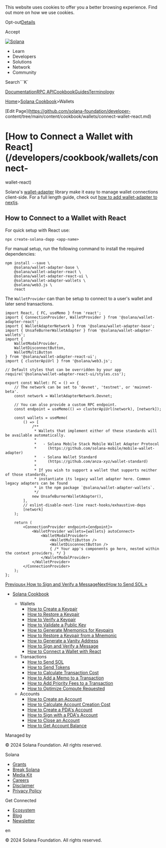 This website uses cookies to offer you a better browsing experience. Find out
more on how we use cookies.

Opt-out[Details](/privacy-policy#collection-of-information)

Accept

[![Solana](/_next/static/media/logotype-dark.f79d530d.svg)](/)

  * Learn
  * Developers
  * Solutions
  * Network
  * Community

Search```K`

[Documentation](/docs)[RPC
API](/docs/rpc)[Cookbook](/developers/cookbook)[Guides](/developers/guides)[Terminology](/docs/terminology)

[Home](/)>[Solana Cookbook](/developers/cookbook)>Wallets

[Edit Page](https://github.com/solana-foundation/developer-
content/tree/main/content/cookbook/wallets/connect-wallet-react.md)

# [How to Connect a Wallet with React](/developers/cookbook/wallets/connect-
wallet-react)

Solana's [wallet-adapter](https://github.com/anza-xyz/wallet-adapter) library
make it easy to manage wallet connections client-side. For a full length
guide, check out [how to add wallet-adapter to
nextjs](/developers/guides/wallets/add-solana-wallet-adapter-to-nextjs).

## How to Connect to a Wallet with React #

For quick setup with React use:

    
    
    npx create-solana-dapp <app-name>

For manual setup, run the following command to install the required
dependencies:

    
    
    npm install --save \
        @solana/wallet-adapter-base \
        @solana/wallet-adapter-react \
        @solana/wallet-adapter-react-ui \
        @solana/wallet-adapter-wallets \
        @solana/web3.js \
        react

The `WalletProvider` can than be setup to connect to a user's wallet and later
send transactions.

    
    
    import React, { FC, useMemo } from 'react';
    import { ConnectionProvider, WalletProvider } from '@solana/wallet-adapter-react';
    import { WalletAdapterNetwork } from '@solana/wallet-adapter-base';
    import { UnsafeBurnerWalletAdapter } from '@solana/wallet-adapter-wallets';
    import {
        WalletModalProvider,
        WalletDisconnectButton,
        WalletMultiButton
    } from '@solana/wallet-adapter-react-ui';
    import { clusterApiUrl } from '@solana/web3.js';
     
    // Default styles that can be overridden by your app
    require('@solana/wallet-adapter-react-ui/styles.css');
     
    export const Wallet: FC = () => {
        // The network can be set to 'devnet', 'testnet', or 'mainnet-beta'.
        const network = WalletAdapterNetwork.Devnet;
     
        // You can also provide a custom RPC endpoint.
        const endpoint = useMemo(() => clusterApiUrl(network), [network]);
     
        const wallets = useMemo(
            () => [
                /**
                 * Wallets that implement either of these standards will be available automatically.
                 *
                 *   - Solana Mobile Stack Mobile Wallet Adapter Protocol
                 *     (https://github.com/solana-mobile/mobile-wallet-adapter)
                 *   - Solana Wallet Standard
                 *     (https://github.com/anza-xyz/wallet-standard)
                 *
                 * If you wish to support a wallet that supports neither of those standards,
                 * instantiate its legacy wallet adapter here. Common legacy adapters can be found
                 * in the npm package `@solana/wallet-adapter-wallets`.
                 */
                new UnsafeBurnerWalletAdapter(),
            ],
            // eslint-disable-next-line react-hooks/exhaustive-deps
            [network]
        );
     
        return (
            <ConnectionProvider endpoint={endpoint}>
                <WalletProvider wallets={wallets} autoConnect>
                    <WalletModalProvider>
                        <WalletMultiButton />
                        <WalletDisconnectButton />
                        { /* Your app's components go here, nested within the context providers. */ }
                    </WalletModalProvider>
                </WalletProvider>
            </ConnectionProvider>
        );
    };

[Previous« How to Sign and Verify a
Message](/developers/cookbook/wallets/sign-message)[NextHow to Send SOL
»](/developers/cookbook/transactions/send-sol)

  * [Solana Cookbook](/developers/cookbook)

    * Wallets
      * [How to Create a Keypair](/developers/cookbook/wallets/create-keypair)
      * [How to Restore a Keypair](/developers/cookbook/wallets/restore-keypair)
      * [How to Verify a Keypair](/developers/cookbook/wallets/verify-keypair)
      * [How to Validate a Public Key](/developers/cookbook/wallets/check-publickey)
      * [How to Generate Mnemonics for Keypairs](/developers/cookbook/wallets/generate-mnemonic)
      * [How to Restore a Keypair from a Mnemonic](/developers/cookbook/wallets/restore-from-mnemonic)
      * [How to Generate a Vanity Address](/developers/cookbook/wallets/generate-vanity-address)
      * [How to Sign and Verify a Message](/developers/cookbook/wallets/sign-message)
      * [How to Connect a Wallet with React](/developers/cookbook/wallets/connect-wallet-react)
    * Transactions
      * [How to Send SOL](/developers/cookbook/transactions/send-sol)
      * [How to Send Tokens](/developers/cookbook/transactions/send-tokens)
      * [How to Calculate Transaction Cost](/developers/cookbook/transactions/calculate-cost)
      * [How to Add a Memo to a Transaction](/developers/cookbook/transactions/add-memo)
      * [How to Add Priority Fees to a Transaction](/developers/cookbook/transactions/add-priority-fees)
      * [How to Optimize Compute Requested](/developers/cookbook/transactions/optimize-compute)
    * Accounts
      * [How to Create an Account](/developers/cookbook/accounts/create-account)
      * [How to Calculate Account Creation Cost](/developers/cookbook/accounts/calculate-rent)
      * [How to Create a PDA's Account](/developers/cookbook/accounts/create-pda-account)
      * [How to Sign with a PDA's Account](/developers/cookbook/accounts/sign-with-pda)
      * [How to Close an Account](/developers/cookbook/accounts/close-account)
      * [How to Get Account Balance](/developers/cookbook/accounts/get-account-balance)

Managed by

[](/)

[](/youtube)[](/twitter)[](/discord)[](/reddit)[](/github)[](/telegram)

© 2024 Solana Foundation. All rights reserved.

Solana

  * [Grants](https://solana.org/grants)
  * [Break Solana](https://break.solana.com/)
  * [Media Kit](/branding)
  * [Careers](https://jobs.solana.com/)
  * [Disclaimer](/tos)
  * [Privacy Policy](/privacy-policy)

Get Connected

  * [Ecosystem](/ecosystem)
  * [Blog](/news)
  * [Newsletter](/newsletter)

en

© 2024 Solana Foundation. All rights reserved.

